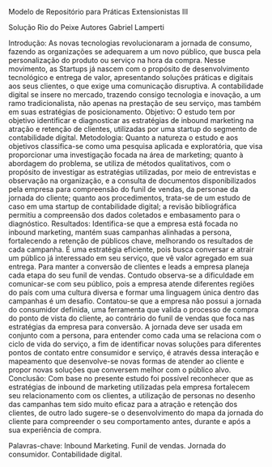 Modelo de Repositório para Práticas Extensionistas III

Solução Rio do Peixe
Autores Gabriel Lamperti

Introdução: As novas tecnologias revolucionaram a jornada de consumo, fazendo as organizações se adequarem a um novo público, que busca pela personalização do produto ou serviço na hora da compra. Nesse movimento, as Startups já nascem com o propósito de desenvolvimento tecnológico e entrega de valor, apresentando soluções práticas e digitais aos seus clientes, o que exige uma comunicação disruptiva. A contabilidade digital se insere no mercado, trazendo consigo tecnologia e inovação, a um ramo tradicionalista, não apenas na prestação de seu serviço, mas também em suas estratégias de posicionamento. Objetivo: O estudo tem por objetivo identificar e diagnosticar as estratégias de inbound marketing na atração e retenção de clientes, utilizadas por uma startup do segmento de contabilidade digital. Metodologia: Quanto a natureza o estudo e aos objetivos classifica-se como uma pesquisa aplicada e exploratória, que visa proporcionar uma investigação focada na área de marketing; quanto à abordagem do problema, se utiliza de métodos qualitativos, com o propósito de investigar as estratégias utilizadas, por meio de entrevistas e observação na organização, e a consulta de documentos disponibilizados pela empresa para compreensão do funil de vendas, da personae da jornada do cliente; quanto aos procedimentos, trata-se de um estudo de caso em uma startup de contabilidade digital; a revisão bibliográfica permitiu a compreensão dos dados coletados e embasamento para o diagnóstico. Resultados: Identifica-se que a empresa está focada no inbound marketing, mantém suas campanhas alinhadas a persona, fortalecendo a retenção de públicos chave, melhorando os resultados de cada campanha. É uma estratégia eficiente, pois busca conversar e atrair um público já interessado em seu serviço, que vê valor agregado em sua entrega. Para manter a conversão de clientes e leads a empresa planeja cada etapa do seu funil de vendas. Contudo observa-se a dificuldade em comunicar-se com seu público, pois a empresa atende diferentes regiões do país com uma cultura diversa e formar uma linguagem única dentro das campanhas é um desafio. Contatou-se que a empresa não possui a jornada do consumidor definida, uma ferramenta que valida o processo de compra do ponto de vista do cliente, ao contrário do funil de vendas que foca nas estratégias da empresa para conversão. A jornada deve ser usada em conjunto com a persona, para entender como cada uma se relaciona com o ciclo de vida do serviço, a fim de identificar novas soluções para diferentes pontos de contato entre consumidor e serviço, é através dessa interação e mapeamento que desenvolve-se novas formas de atender ao cliente e propor novas soluções que conversem melhor com o público alvo. Conclusão: Com base no presente estudo foi possível reconhecer que as estratégias de inbound de marketing utilizadas pela empresa fortalecem seu relacionamento com os clientes, a utilização de personas no desenho das campanhas tem sido muito eficaz para a atração e retenção dos clientes, de outro lado sugere-se o desenvolvimento do mapa da jornada do cliente para compreender o seu comportamento antes, durante e após a sua experiência de compra.

Palavras-chave: Inbound Marketing. Funil de vendas. Jornada do consumidor. Contabilidade digital.
